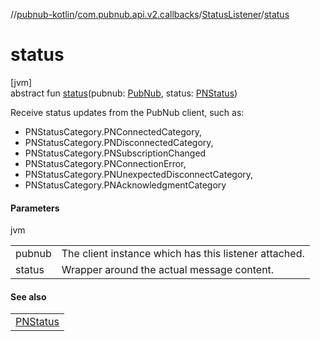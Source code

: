 //[pubnub-kotlin](../../../index.md)/[com.pubnub.api.v2.callbacks](../index.md)/[StatusListener](index.md)/[status](status.md)

# status

[jvm]\
abstract fun [status](status.md)(pubnub: [PubNub](../../com.pubnub.api/-pub-nub/index.md), status: [PNStatus](../../../../pubnub-core/pubnub-core-api/pubnub-core-api/com.pubnub.api.models.consumer/-p-n-status/index.md))

Receive status updates from the PubNub client, such as:

- 
   PNStatusCategory.PNConnectedCategory,
- 
   PNStatusCategory.PNDisconnectedCategory,
- 
   PNStatusCategory.PNSubscriptionChanged
- 
   PNStatusCategory.PNConnectionError,
- 
   PNStatusCategory.PNUnexpectedDisconnectCategory,
- 
   PNStatusCategory.PNAcknowledgmentCategory

#### Parameters

jvm

| | |
|---|---|
| pubnub | The client instance which has this listener attached. |
| status | Wrapper around the actual message content. |

#### See also

| |
|---|
| [PNStatus](../../../../pubnub-core/pubnub-core-api/pubnub-core-api/com.pubnub.api.models.consumer/-p-n-status/index.md) |
